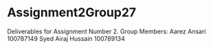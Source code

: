 # Assignment2Group27
Deliverables for Assignment Number 2.  Group Members: Aarez Ansari 100787149 Syed Airaj Hussain 100789134
